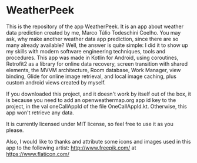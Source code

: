 # WeatherPeek
This is the repository of the app WeatherPeek. It is an app about weather data prediction created
by me, Marco Túlio Todeschini Coelho. You may ask, why make another weather data app prediction,
since there are so many already available? Well, the answer is quite simple: I did it to show up my
skills with modern software engineering techniques, tools and procedures. This app was made in
Kotlin for Android, using coroutines, Retrofit2 as a library for online data recovery, screen
transition with shared elements, the MVVM architecture, Room database, Work Manager, view binding,
Glide for online image retrieval, and local image caching, plus custom android views created by
myself.

If you downloaded this project, and it doesn't work by itself out of the box, it is because
you need to add an openweathermap.org app id key to the project, in the val oneCallAppId of
the file OneCallAppId.kt. Otherwise, this app won't retrieve any data.

It is currently licensed under MIT license, so feel free to use it as you please.

Also, I would like to thanks and attribute some icons and images used in this app to the following
artist: http://www.freepik.com/ at https://www.flaticon.com/

